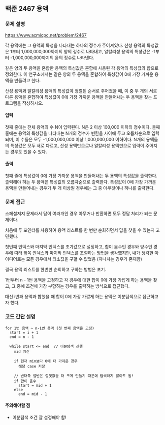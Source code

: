 ## 백준 2467 용액

### 문제 설명

https://www.acmicpc.net/problem/2467

각 용액에는 그 용액의 특성을 나타내는 하나의 정수가 주어져있다. 산성 용액의 특성값은 1부터 1,000,000,000까지의 양의 정수로 나타내고, 알칼리성 용액의 특성값은 -1부터 -1,000,000,000까지의 음의 정수로 나타낸다.

같은 양의 두 용액을 혼합한 용액의 특성값은 혼합에 사용된 각 용액의 특성값의 합으로 정의한다. 이 연구소에서는 같은 양의 두 용액을 혼합하여 특성값이 0에 가장 가까운 용액을 만들려고 한다. 

산성 용액과 알칼리성 용액의 특성값이 정렬된 순서로 주어졌을 때, 이 중 두 개의 서로 다른 용액을 혼합하여 특성값이 0에 가장 가까운 용액을 만들어내는 두 용액을 찾는 프로그램을 작성하시오.


#### 입력
첫째 줄에는 전체 용액의 수 N이 입력된다. N은 2 이상 100,000 이하의 정수이다. 둘째 줄에는 용액의 특성값을 나타내는 N개의 정수가 빈칸을 사이에 두고 오름차순으로 입력되며, 이 수들은 모두 -1,000,000,000 이상 1,000,000,000 이하이다. N개의 용액들의 특성값은 모두 서로 다르고, 산성 용액만으로나 알칼리성 용액만으로 입력이 주어지는 경우도 있을 수 있다.

#### 출력
첫째 줄에 특성값이 0에 가장 가까운 용액을 만들어내는 두 용액의 특성값을 출력한다. 출력해야 하는 두 용액은 특성값의 오름차순으로 출력한다. 특성값이 0에 가장 가까운 용액을 만들어내는 경우가 두 개 이상일 경우에는 그 중 아무것이나 하나를 출력한다.

### 문제 접근

스페셜저지 문제라서 답이 여러개인 경우 아무거나 반환하면 모두 정답 처리가 되는 문제이다.

처음에 투 포인터를 사용하여 용액 리스트를 한 번만 순회하면서 답을 찾을 수 있는지 고민했다.

첫번째 인덱스와 마지막 인덱스를 초기값으로 설정하고, 합이 음수인 경우와 양수인 경우에 따라 앞쪽 인덱스와 마지막 인덱스를 조절하는 방법을 생각했지만, 내가 생각한 아이디어로는 모든 경우에서 최소값을 구할 수 없었음 (지나치는 경우가 존재함)

결국 용액 리스트를 한번만 순회하고 구하는 방법은 포기.

1번부터 n - 1번 용액을 고정하고 각 경우에 대한 합이 0에 가장 가깝게 하는 용액을 찾고, 그 중에 조건에 가장 부합하는 경우를 출력하는 방식으로 접근했다.

대신 i번째 용액과 합했을 때 합이 0에 가장 가깝게 하는 용액은 이분탐색으로 접근하고자 했다.

### 코드 간단 설명
```
for 1번 용액 ~ n-1번 용액 (첫 번째 용액을 고정)
  start = i + 1
  end = n - 1

  while start <= end  // 이분탐색 진행
    mid 계산

    if 현재 min보다 0에 더 가까운 경우
      해당 case 저장

    // 반대쪽 절반은 절댓값을 더 크게 만들기 때문에 탐색하지 않아도 됨!
    if 합이 음수
      start = mid + 1
    else
      end = mid - 1
```

#### 주의해야할 점
- 이분탐색 조건 잘 설정해야 함!

